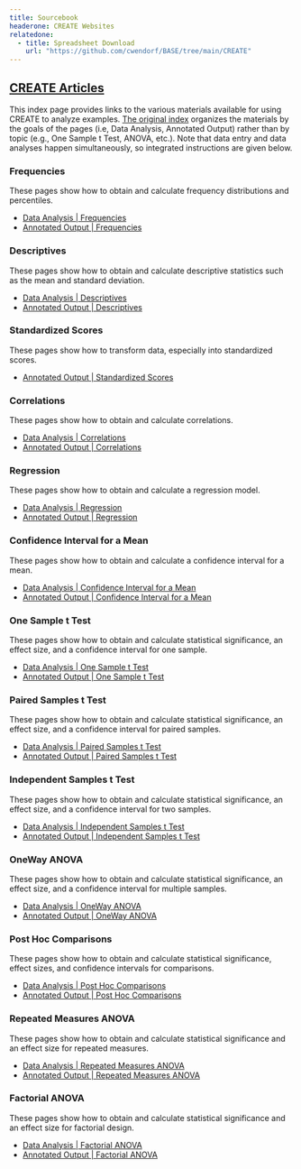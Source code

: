```yaml
---
title: Sourcebook
headerone: CREATE Websites
relatedone:
  - title: Spreadsheet Download
    url: "https://github.com/cwendorf/BASE/tree/main/CREATE"
---
```


## [CREATE Articles](./index.md)

This index page provides links to the various materials available for using CREATE to analyze examples. [The original index](./index-original.md) organizes the materials by the goals of the pages (i.e, Data Analysis, Annotated Output) rather than by topic (e.g., One Sample t Test, ANOVA, etc.). Note that data entry and data analyses happen simultaneously, so integrated instructions are given below.

### Frequencies

These pages show how to obtain and calculate frequency distributions and percentiles.

- [Data Analysis \| Frequencies](./data-analysis/frequencies.md)
- [Annotated Output \| Frequencies](./annotated-output/frequencies.md)

### Descriptives

These pages show how to obtain and calculate descriptive statistics such as the mean and standard deviation.

- [Data Analysis \| Descriptives](./data-analysis/descriptives.md)
- [Annotated Output \| Descriptives](./annotated-output/descriptives.md)

### Standardized Scores

These pages show how to transform data, especially into standardized scores.

- [Annotated Output \| Standardized Scores](./annotated-output/standardized.md)

### Correlations

These pages show how to obtain and calculate correlations.

- [Data Analysis \| Correlations](./data-analysis/correlations.md)
- [Annotated Output \| Correlations](./annotated-output/correlations.md)

### Regression

These pages show how to obtain and calculate a regression model.

- [Data Analysis \| Regression](./data-analysis/regression.md)
- [Annotated Output \| Regression](./annotated-output/regression.md)

### Confidence Interval for a Mean

These pages show how to obtain and calculate a confidence interval for a mean.

- [Data Analysis \| Confidence Interval for a Mean](./data-analysis/intervals.md)
- [Annotated Output \| Confidence Interval for a Mean](./annotated-output/intervals.md)

### One Sample t Test

These pages show how to obtain and calculate statistical significance, an effect size, and a confidence interval for one sample.

- [Data Analysis \| One Sample t Test](./data-analysis/onesample.md)
- [Annotated Output \| One Sample t Test](./annotated-output/onesample.md)

### Paired Samples t Test

These pages show how to obtain and calculate statistical significance, an effect size, and a confidence interval for paired samples.

- [Data Analysis \| Paired Samples t Test](./data-analysis/paired.md)
- [Annotated Output \| Paired Samples t Test](./annotated-output/paired.md)

### Independent Samples t Test

These pages show how to obtain and calculate statistical significance, an effect size, and a confidence interval for two samples.

- [Data Analysis \| Independent Samples t Test](./data-analysis/independent.md)
- [Annotated Output \| Independent Samples t Test](./annotated-output/independent.md)

### OneWay ANOVA

These pages show how to obtain and calculate statistical significance, an effect size, and a confidence interval for multiple samples.

- [Data Analysis \| OneWay ANOVA](./data-analysis/oneway.md)
- [Annotated Output \| OneWay ANOVA](./annotated-output/oneway.md)

### Post Hoc Comparisons

These pages show how to obtain and calculate statistical significance, effect sizes, and confidence intervals for comparisons.

- [Data Analysis \| Post Hoc Comparisons](./data-analysis/posthocs.md)
- [Annotated Output \| Post Hoc Comparisons](./annotated-output/posthocs.md)

### Repeated Measures ANOVA

These pages show how to obtain and calculate statistical significance and an effect size for repeated measures.

- [Data Analysis \| Repeated Measures ANOVA](./data-analysis/repeated.md)
- [Annotated Output \| Repeated Measures ANOVA](./annotated-output/repeated.md)

### Factorial ANOVA

These pages show how to obtain and calculate statistical significance and an effect size for factorial design.

- [Data Analysis \| Factorial ANOVA](./data-analysis/factorial.md)
- [Annotated Output \| Factorial ANOVA](./annotated-output/factorial.md)
